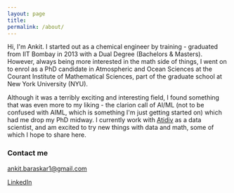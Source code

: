 ```yaml
---
layout: page
title: 
permalink: /about/
---
```


Hi, I'm Ankit. I started out as a chemical engineer by training - graduated from IIT Bombay in 2013 with a Dual Degree (Bachelors & Masters). However, always being more interested in the math side of things, I went on to enrol as a PhD candidate in Atmospheric and Ocean Sciences at the Courant Institute of Mathematical Sciences, part of the graduate school at New York University (NYU). 

Although it was a terribly exciting and interesting field, I found something that was even more to my liking - the clarion call of AI/ML (not to be confused with AIML, which is something I'm just getting started on) which had me drop my PhD midway. I currently work with [Atidiv](https://www.atidiv.com/) as a data scientist, and am excited to try new things with data and math, some of which I hope to share here.

### Contact me

[ankit.baraskar1@gmail.com](mailto:ankit.baraskar1@gmail.com)

[LinkedIn](https://www.linkedin.com/in/ankit-baraskar/)
